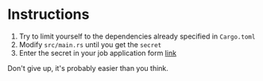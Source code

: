 # Instructions

1. Try to limit yourself to the dependencies already specified in `Cargo.toml`
2. Modify `src/main.rs` until you get the `secret`
3. Enter the secret in your job application form [link](todo)

Don't give up, it's probably easier than you think.

